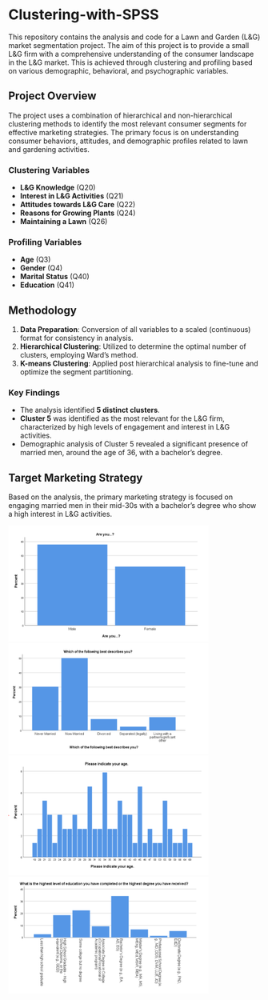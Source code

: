 # Clustering-with-SPSS

This repository contains the analysis and code for a Lawn and Garden (L&G) market segmentation project. The aim of this project is to provide a small L&G firm with a comprehensive understanding of the consumer landscape in the L&G market. This is achieved through clustering and profiling based on various demographic, behavioral, and psychographic variables.

## Project Overview
The project uses a combination of hierarchical and non-hierarchical clustering methods to identify the most relevant consumer segments for effective marketing strategies. The primary focus is on understanding consumer behaviors, attitudes, and demographic profiles related to lawn and gardening activities.

### Clustering Variables
- **L&G Knowledge** (Q20)
- **Interest in L&G Activities** (Q21)
- **Attitudes towards L&G Care** (Q22)
- **Reasons for Growing Plants** (Q24)
- **Maintaining a Lawn** (Q26)

### Profiling Variables
- **Age** (Q3)
- **Gender** (Q4)
- **Marital Status** (Q40)
- **Education** (Q41)

## Methodology
1. **Data Preparation**: Conversion of all variables to a scaled (continuous) format for consistency in analysis.
2. **Hierarchical Clustering**: Utilized to determine the optimal number of clusters, employing Ward’s method.
3. **K-means Clustering**: Applied post hierarchical analysis to fine-tune and optimize the segment partitioning.

### Key Findings
- The analysis identified **5 distinct clusters**.
- **Cluster 5** was identified as the most relevant for the L&G firm, characterized by high levels of engagement and interest in L&G activities.
- Demographic analysis of Cluster 5 revealed a significant presence of married men, around the age of 36, with a bachelor’s degree.

## Target Marketing Strategy
Based on the analysis, the primary marketing strategy is focused on engaging married men in their mid-30s with a bachelor’s degree who show a high interest in L&G activities.

<p float="left">
  <img src="/Analysis images/Gender Analysis.png" width="400" />
  <img src="/Analysis images/Marital Status Analysis.png" width="400" /> 
  <img src="/Analysis images/Age Analysis.png" width="400" />
  <img src="/Analysis images/Education Analysis.png" width="400" />
</p>

